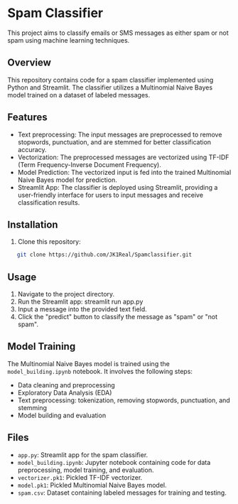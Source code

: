 # Spam Classifier

This project aims to classify emails or SMS messages as either spam or not spam using machine learning techniques.

## Overview

This repository contains code for a spam classifier implemented using Python and Streamlit. The classifier utilizes a Multinomial Naive Bayes model trained on a dataset of labeled messages.

## Features

- Text preprocessing: The input messages are preprocessed to remove stopwords, punctuation, and are stemmed for better classification accuracy.
- Vectorization: The preprocessed messages are vectorized using TF-IDF (Term Frequency-Inverse Document Frequency).
- Model Prediction: The vectorized input is fed into the trained Multinomial Naive Bayes model for prediction.
- Streamlit App: The classifier is deployed using Streamlit, providing a user-friendly interface for users to input messages and receive classification results.

## Installation

1. Clone this repository:
```bash
   git clone https://github.com/JK1Real/Spamclassifier.git
```

## Usage

1. Navigate to the project directory.
2. Run the Streamlit app:  streamlit run app.py
3. Input a message into the provided text field.
4. Click the "predict" button to classify the message as "spam" or "not spam".

## Model Training

The Multinomial Naive Bayes model is trained using the `model_building.ipynb` notebook. It involves the following steps:
- Data cleaning and preprocessing
- Exploratory Data Analysis (EDA)
- Text preprocessing: tokenization, removing stopwords, punctuation, and stemming
- Model building and evaluation

## Files

- `app.py`: Streamlit app for the spam classifier.
- `model_building.ipynb`: Jupyter notebook containing code for data preprocessing, model training, and evaluation.
- `vectorizer.pk1`: Pickled TF-IDF vectorizer.
- `model.pk1`: Pickled Multinomial Naive Bayes model.
- `spam.csv`: Dataset containing labeled messages for training and testing.

